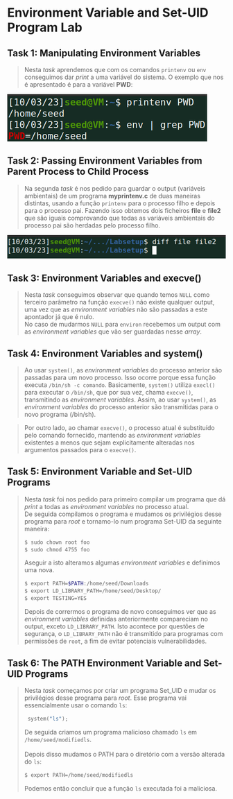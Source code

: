 # Environment Variable and Set-UID Program Lab

## Task 1: Manipulating Environment Variables

> Nesta _task_ aprendemos que com os comandos `printenv` ou `env` conseguimos dar _print_ a uma variável do sistema. O exemplo que nos é apresentado é para a variável **PWD**:

![task1](images/logbook4/task1.png)

## Task 2: Passing Environment Variables from Parent Process to Child Process

> Na segunda _task_ é nos pedido para guardar o output (variáveis ambientais) de um programa **myprintenv.c** de duas maneiras distintas, usando a função `printenv` para o processo filho e depois para o processo pai. Fazendo isso obtemos dois ficheiros **file** e **file2** que são iguais comprovando que todas as variáveis ambientais do processo pai são herdadas pelo processo filho.

![task2](images/logbook4/task2.png)

## Task 3: Environment Variables and execve()

> Nesta _task_ conseguimos observar que quando temos `NULL` como terceiro parâmetro na função `execve()` não existe qualquer output, uma vez que as _environment variables_ não são passadas a este apontador já que é nulo. <br>
> No caso de mudarmos `NULL` para `environ` recebemos um output com as _environment variables_ que vão ser guardadas nesse _array_.

## Task 4: Environment Variables and system()

> Ao usar `system()`, as _environment variables_ do processo anterior são passadas para um novo processo. Isso ocorre porque essa função executa `/bin/sh -c comando`. Basicamente, `system()` utiliza `execl()` para executar o `/bin/sh`, que por sua vez, chama `execve()`, transmitindo as _environment variables_. Assim, ao usar `system()`, as _environment variables_ do processo anterior são transmitidas para o novo programa (/bin/sh).

> Por outro lado, ao chamar `execve()`, o processo atual é substituído pelo comando fornecido, mantendo as _environment variables_ existentes a menos que sejam explicitamente alteradas nos argumentos passados para o `execve()`.

## Task 5: Environment Variable and Set-UID Programs

> Nesta _task_ foi nos pedido para primeiro compilar um programa que dá _print_ a todas as _environment variables_ no processo atual. <br>
> De seguida compilamos o programa e mudamos os privilégios desse programa para _root_ e tornamo-lo num programa Set-UID da seguinte maneira: 
> ````bash
> $ sudo chown root foo 
> $ sudo chmod 4755 foo 
> ````
> Aseguir a isto alteramos algumas _environment variables_ e definimos uma nova.<br>
> ````bash
> $ export PATH=$PATH:/home/seed/Downloads
> $ export LD_LIBRARY_PATH=/home/seed/Desktop/
> $ export TESTING=YES
> ````
> Depois de corrermos o programa de novo conseguimos ver que as _environment variables_ definidas anteriormente compareciam no output, exceto `LD_LIBRARY_PATH`. Isto acontece por questões de segurança, o `LD_LIBRARY_PATH` não é transmitido para programas com permissões de `root`, a fim de evitar potenciais vulnerabilidades.


## Task 6: The PATH Environment Variable and Set-UID Programs

> Nesta _task_ começamos por criar um programa Set_UID e mudar os privilégios desse programa para _root_. Esse programa vai essencialmente usar o comando `ls`:
> ```c 
>  system("ls");
> ```
> De seguida criamos um programa malicioso chamado `ls` em `/home/seed/modifiedls`.
> <br><br> Depois disso mudamos o PATH para o diretório com a versão alterada do `ls`:
> ```bash
> $ export PATH=/home/seed/modifiedls
> ```
> Podemos então concluir que a função `ls` executada foi a maliciosa.
